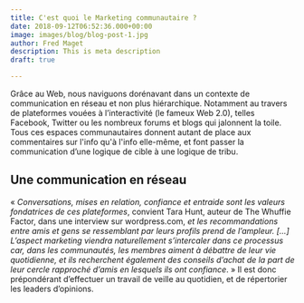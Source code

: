 ```yaml
---
title: C'est quoi le Marketing communautaire ?
date: 2018-09-12T06:52:36.000+00:00
image: images/blog/blog-post-1.jpg
author: Fred Maget
description: This is meta description
draft: true

---
```

Grâce au Web, nous naviguons dorénavant dans un contexte de communication en réseau et non plus hiérarchique. Notamment au travers de plateformes vouées à l’interactivité (le fameux Web 2.0), telles Facebook, Twitter ou les nombreux forums et blogs qui jalonnent la toile. Tous ces espaces communautaires donnent autant de place aux commentaires sur l'info qu'à l'info elle-même, et font passer la communication d’une logique de cible à une logique de tribu.

## Une communication en réseau

« _Conversations, mises en relation, confiance et entraide sont les valeurs fondatrices de ces plateformes_, convient Tara Hunt, auteur de The Whuffie Factor, dans une interview sur wordpress.com, _et les recommandations entre amis et gens se ressemblant par leurs profils prend de l’ampleur. \[…\] L’aspect marketing viendra naturellement s’intercaler dans ce processus car, dans les communautés, les membres aiment à débattre de leur vie quotidienne, et ils recherchent également des conseils d’achat de la part de leur cercle rapproché d’amis en lesquels ils ont confiance_. » Il est donc prépondérant d’effectuer un travail de veille au quotidien, et de répertorier les leaders d’opinions.